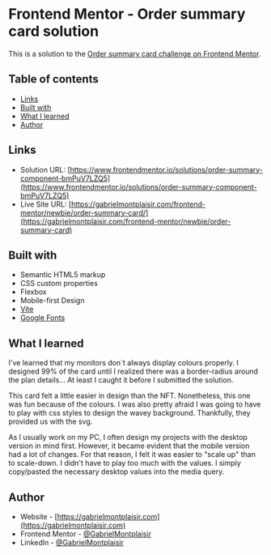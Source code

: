 # Frontend Mentor - Order summary card solution

This is a solution to the [Order summary card challenge on Frontend Mentor](https://www.frontendmentor.io/challenges/order-summary-component-QlPmajDUj).

## Table of contents

- [Links](#links)
- [Built with](#built-with)
- [What I learned](#what-i-learned)
- [Author](#author)

## Links

- Solution URL: [https://www.frontendmentor.io/solutions/order-summary-component-bmPuV7LZQ5](https://www.frontendmentor.io/solutions/order-summary-component-bmPuV7LZQ5)
- Live Site URL: [https://gabrielmontplaisir.com/frontend-mentor/newbie/order-summary-card/](https://gabrielmontplaisir.com/frontend-mentor/newbie/order-summary-card)

## Built with

- Semantic HTML5 markup
- CSS custom properties
- Flexbox
- Mobile-first Design
- [Vite](https://vitejs.dev/)
- [Google Fonts](https://fonts.google.com/)

## What I learned

I've learned that my monitors don´t always display colours properly. I designed 99% of the card until I realized there was a border-radius around the plan details... At least I caught it before I submitted the solution.

This card felt a little easier in design than the NFT. Nonetheless, this one was fun because of the colours. I was also pretty afraid I was going to have to play with css styles to design the wavey background. Thankfully, they provided us with the svg.

As I usually work on my PC, I often design my projects with the desktop version in mind first. However, it became evident that the mobile version had a lot of changes. For that reason, I felt it was easier to "scale up" than to scale-down. I didn't have to play too much with the values. I simply copy/pasted the necessary desktop values into the media query.

## Author

- Website - [https://gabrielmontplaisir.com](https://gabrielmontplaisir.com)
- Frontend Mentor - [@GabrielMontplaisir](https://www.frontendmentor.io/profile/GabrielMontplaisir)
- LinkedIn - [@GabrielMontplaisir](https://www.linkedin.com/in/gabriel-montplaisir/)
